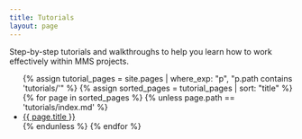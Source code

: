 ```yaml
---
title: Tutorials
layout: page
---
```


Step-by-step tutorials and walkthroughs to help you learn how to work effectively within MMS projects.

<ul>
  {% assign tutorial_pages = site.pages | where_exp: "p", "p.path contains 'tutorials/'" %}
  {% assign sorted_pages = tutorial_pages | sort: "title" %}
  {% for page in sorted_pages %}
    {% unless page.path == 'tutorials/index.md' %}
      <li><a href="{{ page.url | relative_url }}">{{ page.title }}</a></li>
    {% endunless %}
  {% endfor %}
</ul>